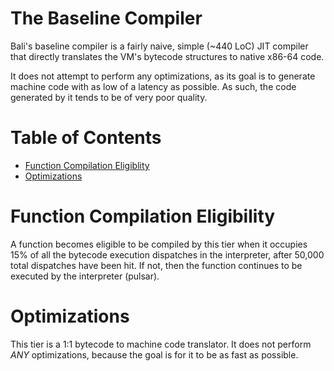 # The Baseline Compiler
Bali's baseline compiler is a fairly naive, simple (~440 LoC) JIT compiler that directly translates the VM's bytecode structures to native x86-64 code.

It does not attempt to perform any optimizations, as its goal is to generate machine code with as low of a latency as possible.
As such, the code generated by it tends to be of very poor quality.

# Table of Contents
* [Function Compilation Eligiblity](#function-compilation-eligibility)
* [Optimizations](#optimizations)

# Function Compilation Eligibility
A function becomes eligible to be compiled by this tier when it occupies 15% of all the bytecode execution dispatches in the interpreter, after 50,000 total dispatches have been hit. If not, then the function continues to be executed by the interpreter (pulsar).

# Optimizations
This tier is a 1:1 bytecode to machine code translator. It does not perform _ANY_ optimizations, because the goal is for it to be as fast as possible.
